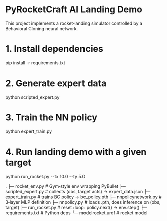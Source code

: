 # PyRocketCraft AI Landing Demo

This project implements a rocket‐landing simulator controlled by a Behavioral Cloning neural network.

# 1. Install dependencies

pip install -r requirements.txt

# 2. Generate expert data

python scripted_expert.py

# 3. Train the NN policy

python expert_train.py

# 4. Run landing demo with a given target

python run_rocket.py --tx 10.0 --ty 5.0

.
├─ rocket_env.py          # Gym‐style env wrapping PyBullet
├─ scripted_expert.py     # collects (obs, target acts) → expert_data.json
├─ expert_train.py        # trains BC policy → bc_policy.pth
├─ nnpolicynetwork.py     # 3‐layer MLP definition
├─ nnpolicy.py            # loads .pth, does inference on (obs, target)
├─ run_rocket.py          # reset+loop: policy.next() → env.step()
├─ requirements.txt       # Python deps
└─ modelrocket.urdf            # rocket model

